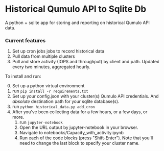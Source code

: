 # Historical Qumulo API to Sqlite Db

A python + sqlite app for storing and reporting on historical Qumulo API data.

### Current features

1. Set up cron jobs jobs to record historical data
2. Pull data from multiple clusters
3. Pull and store activity (IOPS and throughput) by client and path. Updated every two minutes, aggregated hourly.

To install and run:

0. Set up a python virtual environment
1. run `pip install -r requirements.txt`
2. Set up your config.json with your cluster(s) Qumulo API credentials. And *absolute* destination path for your sqlite database(s).
3. run `python historical_data.py add_cron`
4. After you've been collecting data for a few hours, or a few days, or more. 
    1. run `jupyter-notebook`
    2. Open the URL output by jupyter-notebook in your browser.
    3. Navigate to notebooks/Capacity_with_activity.ipynb
    4. Run each of the code blocks (press "Shift-Enter"). Note that you'll need to change the last block to specify your cluster name.
